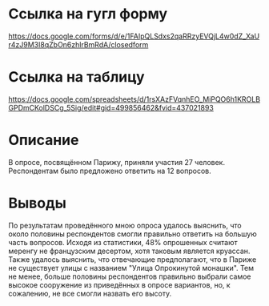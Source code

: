 # Ссылка на гугл форму
https://docs.google.com/forms/d/e/1FAIpQLSdxs2qaRRzyEVQjL4w0dZ_XaUr4zJ9M3I8qZbOn6zhlrBmRdA/closedform
# Ссылка на таблицу
https://docs.google.com/spreadsheets/d/1rsXAzFVqnhEO_MiPQO6h1KROLBGPDmCKolDSCg_5Sig/edit#gid=499856462&fvid=437021893
# Описание
В опросе, посвящённом Парижу, приняли участия 27 человек. Респондентам было предложено ответить на 12 вопросов.
# Выводы
По результатам проведённого мною опроса удалось выяснить, что около половины респондентов смогли правильно ответить на большую часть вопросов. Исходя из статистики, 48% опрошенных считают меренгу не французским десертом, хотя таковым является круассан. Также удалось выяснить, что отвечающие предполагают, что в Париже не существует улицы с названием "Улица Опрокинутой монашки". Тем не менее, больше половины респондентов правильно выбрали самое высокое сооружение из приведённых в опросе вариантов, но, к сожалению, не все смогли назвать его высоту.
